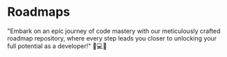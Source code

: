 # Roadmaps
 "Embark on an epic journey of code mastery with our meticulously crafted roadmap repository, where every step leads you closer to unlocking your full potential as a developer!" 🚀💻✨
